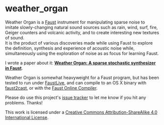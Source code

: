 # weather_organ

Weather Organ is a [Faust](https://faust.grame.fr/) instrument for manipulating sparse noise to imitate slowly-changing natural sound sources 
such as rain, wind, surf, fire, Geiger counters and volcanic activity, and to create interesting new textures of sound.  
It is the product of various discoveries made while using Faust to explore the definition, synthesis and experience of 
acoustic noise while, simultaneously using the exploration of noise as as focus for learning Faust.

I wrote a paper about it: [__Weather Organ: A sparse stochastic synthesizer in Faust__](weatherorgan.pdf).

Weather Organ is somewhat heavyweight for a Faust program, but has been tested to run under [FaustLive](https://github.com/grame-cncm/faustlive),
and can compile to an OS X binary with [faust2caqt](https://ccrma.stanford.edu/~jos/aspf/FAUST_Examples.html), or with the [Faust Online Compiler](https://faust.grame.fr/onlinecompiler/).  

Please do use this project's [issue tracker](https://github.com/myklemykle/weather_organ/issues) to let me know if you hit any problems.  Thanks!

This work is licensed under a [Creative Commons Attribution-ShareAlike 4.0 International License](https://creativecommons.org/licenses/by-sa/4.0/).
